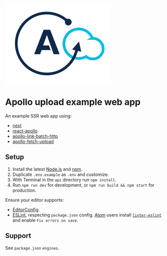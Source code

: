 ![Apollo upload logo](../apollo-upload-logo.svg)

# Apollo upload example web app

An example SSR web app using:

* [next](https://www.npmjs.com/package/next)
* [react-apollo](https://www.npmjs.com/package/react-apollo)
* [apollo-link-batch-http](https://www.npmjs.com/package/apollo-link-batch-http)
* [apollo-fetch-upload](https://www.npmjs.com/package/apollo-fetch-upload)

## Setup

1. Install the latest [Node.js](https://nodejs.org) and
   [npm](https://npmjs.com).
2. Duplicate `.env.example` as `.env` and customize.
3. With Terminal in the `api` directory run `npm install`.
4. Run `npm run dev` for development, or `npm run build && npm start` for
   production.

Ensure your editor supports:

* [EditorConfig](http://editorconfig.org).
* [ESLint](http://eslint.org), respecting `package.json` config.
  [Atom](https://atom.io) users install
  [`linter-eslint`](https://atom.io/packages/linter-eslint) and enable `Fix
  errors on save`.

## Support

See `package.json` `engines`.
